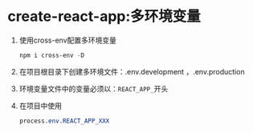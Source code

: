 # create-react-app:多环境变量

1. 使用cross-env配置多环境变量

   ```powershell
   npm i cross-env -D
   ```

2. 在项目根目录下创建多环境文件：.env.development ，.env.production

3. 环境变量文件中的变量必须以：`REACT_APP_`开头

4. 在项目中使用

   ```css
   process.env.REACT_APP_XXX
   ```